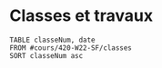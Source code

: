 # Classes et travaux
```dataview
TABLE classeNum, date
FROM #cours/420-W22-SF/classes
SORT classeNum asc
```